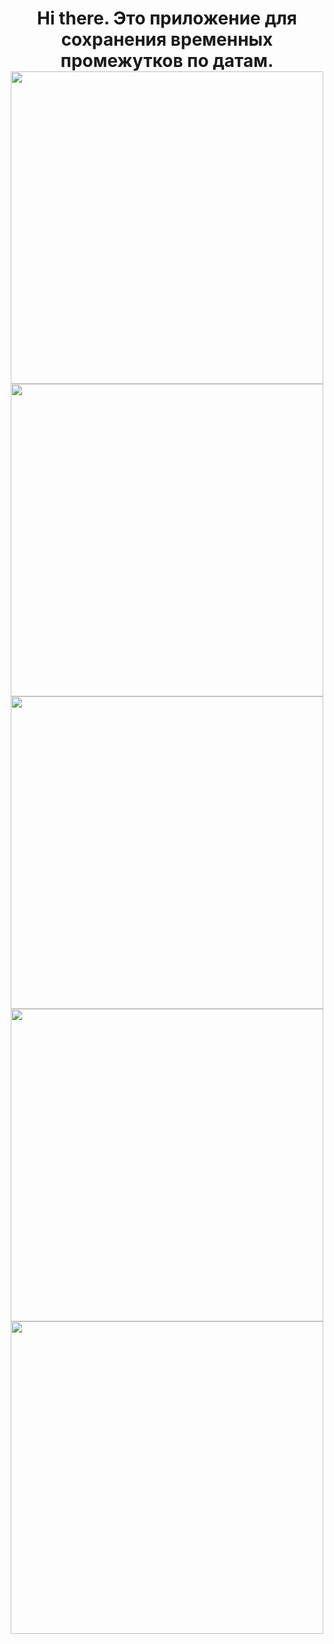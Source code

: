 <h1 align="center">Hi there. Это приложение для сохранения временных промежутков по датам.
<br>

<img src="https://github.com/user-attachments/assets/7a9af6b7-436f-48fd-9891-cd2d1aad59d9" height="500">
<img src="https://github.com/user-attachments/assets/a5550fef-41db-40e6-8cd4-944cd0edd8b0" height="500">
<img src="https://github.com/user-attachments/assets/341901b0-8908-479d-bf3f-400ef8a4cd36" height="500">
<img src="https://github.com/user-attachments/assets/1b9ca1f8-1576-484a-bd46-333c5a69b2f7" height="500">
<img src="https://github.com/user-attachments/assets/1256dd68-d64c-405d-963c-1a1d5a99f259" height="500">
